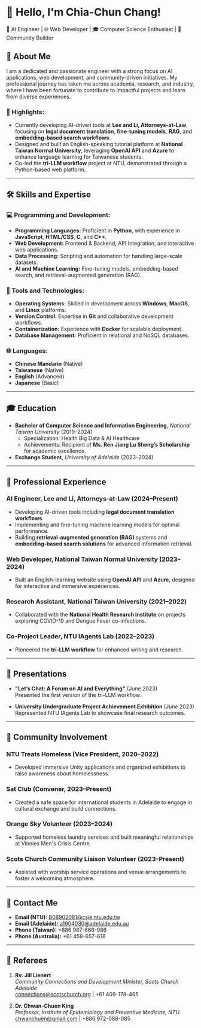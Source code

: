# 👋 Hello, I'm Chia-Chun Chang!

🌟 AI Engineer | 🌐 Web Developer | 🎓 Computer Science Enthusiast | 🤝 Community Builder

## 🚀 About Me
I am a dedicated and passionate engineer with a strong focus on AI applications, web development, and community-driven initiatives. My professional journey has taken me across academia, research, and industry, where I have been fortunate to contribute to impactful projects and learn from diverse experiences.

### 🎯 Highlights:
- Currently developing AI-driven tools at **Lee and Li, Attorneys-at-Law**, focusing on **legal document translation**, **fine-tuning models**, **RAG**, and **embedding-based search workflows**.
- Designed and built an English-speaking tutorial platform at **National Taiwan Normal University**, leveraging **OpenAI API** and **Azure** to enhance language learning for Taiwanese students.
- Co-led the **tri-LLM workflow** project at NTU, demonstrated through a Python-based web platform.

---

## 🛠️ Skills and Expertise
### 💻 Programming and Development:
- **Programming Languages:** Proficient in **Python**, with experience in **JavaScript**, **HTML/CSS**, **C**, and **C++**.
- **Web Development:** Frontend & Backend, API Integration, and interactive web applications.
- **Data Processing:** Scripting and automation for handling large-scale datasets.
- **AI and Machine Learning:** Fine-tuning models, embedding-based search, and retrieval-augmented generation (RAG).

### 🔧 Tools and Technologies:
- **Operating Systems:** Skilled in development across **Windows**, **MacOS**, and **Linux** platforms.
- **Version Control:** Expertise in **Git** and collaborative development workflows.
- **Containerization:** Experience with **Docker** for scalable deployment.
- **Database Management:** Proficient in relational and NoSQL databases.

### 🌐 Languages:
- **Chinese Mandarin** (Native)
- **Taiwanese** (Native)
- **English** (Advanced)
- **Japanese** (Basic)

---

## 🎓 Education
- **Bachelor of Computer Science and Information Engineering**, *National Taiwan University* (2019–2024)
  - Specialization: Health Big Data & AI Healthcare
  - Achievements: Recipient of **Ms. Ren Jiang Lu Sheng’s Scholarship** for academic excellence.
- **Exchange Student**, *University of Adelaide* (2023–2024)

---

## 💼 Professional Experience
### AI Engineer, Lee and Li, Attorneys-at-Law (2024–Present)
- Developing AI-driven tools including **legal document translation workflows**.
- Implementing and fine-tuning machine learning models for optimal performance.
- Building **retrieval-augmented generation (RAG)** systems and **embedding-based search solutions** for advanced information retrieval.

### Web Developer, National Taiwan Normal University (2023–2024)
- Built an English-learning website using **OpenAI API** and **Azure**, designed for interactive and immersive experiences.

### Research Assistant, National Taiwan University (2021–2022)
- Collaborated with the **National Health Research Institute** on projects exploring COVID-19 and Dengue Fever co-infections.

### Co-Project Leader, NTU IAgents Lab (2022–2023)
- Pioneered the **tri-LLM workflow** for enhanced writing and research.

---

## 🎤 Presentations
- **"Let’s Chat: A Forum on AI and Everything"** (June 2023)  
  Presented the first version of the tri-LLM workflow.

- **University Undergraduate Project Achievement Exhibition** (June 2023)  
  Represented NTU IAgents Lab to showcase final research outcomes.

---

## 🤝 Community Involvement
### NTU Treats Homeless (Vice President, 2020–2022)
- Developed immersive Unity applications and organized exhibitions to raise awareness about homelessness.

### Sat Club (Convener, 2023–Present)
- Created a safe space for international students in Adelaide to engage in cultural exchange and build connections.

### Orange Sky Volunteer (2023–2024)
- Supported homeless laundry services and built meaningful relationships at Vinnies Men's Crisis Centre.

### Scots Church Community Liaison Volunteer (2023–Present)
- Assisted with worship service operations and venue arrangements to foster a welcoming atmosphere.

---

## 🌟 Contact Me
- **Email (NTU):** B08902081@csie.ntu.edu.tw  
- **Email (Adelaide):** a1904030@adelaide.edu.au  
- **Phone (Taiwan):** +886 987-666-986  
- **Phone (Australia):** +61 458-657-618  

---

## 📌 Referees
1. **Rv. Jill Lienert**  
   *Community Connections and Development Minister, Scots Church Adelaide*  
   connections@scotschurch.org | +61 409-178-465

2. **Dr. Chwan-Chuen King**  
   *Professor, Institute of Epidemiology and Preventive Medicine, NTU*  
   chwanchuen@gmail.com | +886 972-088-085
